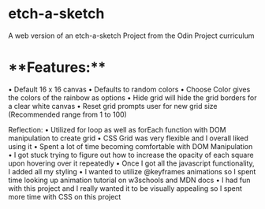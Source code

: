 # etch-a-sketch
A web version of an etch-a-sketch
Project from the Odin Project curriculum

<h1>**Features:**</h1>
• Default 16 x 16 canvas
• Defaults to random colors
• Choose Color gives the colors of the rainbow as options
• Hide grid will hide the grid borders for a clear white canvas
• Reset grid prompts user for new grid size (Recommended range from 1 to 100)

Reflection:
• Utilized for loop as well as forEach function with DOM manipulation to create grid
• CSS Grid was very flexible and I overall liked using it
• Spent a lot of time becoming comfortable with DOM Manipulation
• I got stuck trying to figure out how to increase the opacity of each square upon hovering over it repeatedly
• Once I got all the javascript functionality, I added all my styling
• I wanted to utilize @keyframes animations so I spent time looking up animation tutorial on w3schools and MDN docs
• I had fun with this project and I really wanted it to be visually appealing so I spent more time with CSS on this project
